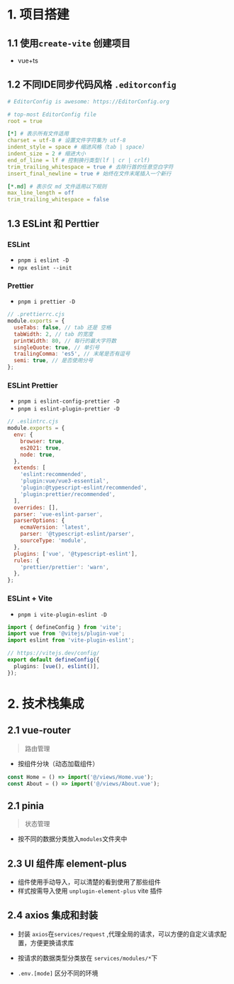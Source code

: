 # 1. 项目搭建

## 1.1 使用`create-vite` 创建项目

- vue+ts

## 1.2 不同IDE同步代码风格 `.editorconfig`

```yaml
# EditorConfig is awesome: https://EditorConfig.org

# top-most EditorConfig file
root = true

[*] # 表示所有文件适用
charset = utf-8 # 设置文件字符集为 utf-8
indent_style = space # 缩进风格（tab | space）
indent_size = 2 # 缩进大小
end_of_line = lf # 控制换行类型(lf | cr | crlf)
trim_trailing_whitespace = true # 去除行首的任意空白字符
insert_final_newline = true # 始终在文件末尾插入一个新行

[*.md] # 表示仅 md 文件适用以下规则
max_line_length = off
trim_trailing_whitespace = false
```

## 1.3 ESLint 和 Perttier

### ESLint

- `pnpm i eslint -D`
- `npx eslint --init`

### Prettier

- `pnpm i prettier -D`

```js
// .prettierrc.cjs
module.exports = {
  useTabs: false, // tab 还是 空格
  tabWidth: 2, // tab 的宽度
  printWidth: 80, // 每行的最大字符数
  singleQuote: true, // 单引号
  trailingComma: 'es5', // 末尾是否有逗号
  semi: true, // 是否使用分号
};
```

### ESLint Prettier

- `pnpm i eslint-config-prettier -D`
- `pnpm i eslint-plugin-prettier -D`

```js
// .eslintrc.cjs
module.exports = {
  env: {
    browser: true,
    es2021: true,
    node: true,
  },
  extends: [
    'eslint:recommended',
    'plugin:vue/vue3-essential',
    'plugin:@typescript-eslint/recommended',
    'plugin:prettier/recommended',
  ],
  overrides: [],
  parser: 'vue-eslint-parser',
  parserOptions: {
    ecmaVersion: 'latest',
    parser: '@typescript-eslint/parser',
    sourceType: 'module',
  },
  plugins: ['vue', '@typescript-eslint'],
  rules: {
    'prettier/prettier': 'warn',
  },
};
```

### ESLint + Vite

- `pnpm i vite-plugin-eslint -D`

```ts
import { defineConfig } from 'vite';
import vue from '@vitejs/plugin-vue';
import eslint from 'vite-plugin-eslint';

// https://vitejs.dev/config/
export default defineConfig({
  plugins: [vue(), eslint()],
});
```

# 2. 技术栈集成

## 2.1 vue-router

> 路由管理

- 按组件分块（动态加载组件）

```js
const Home = () => import('@/views/Home.vue');
const About = () => import('@/views/About.vue');
```

## 2.1 pinia

> 状态管理

- 按不同的数据分类放入`modules`文件夹中

## 2.3 UI 组件库 element-plus

- 组件使用手动导入，可以清楚的看到使用了那些组件
- 样式按需导入使用 `unplugin-element-plus` vite 插件

## 2.4 axios 集成和封装

- 封装 `axios`在`services/request` ,代理全局的请求，可以方便的自定义请求配置，方便更换请求库
- 按请求的数据类型分类放在 `services/modules/*`下

- `.env.[mode]` 区分不同的环境

